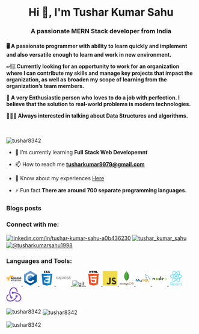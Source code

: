 <h1 align="center">Hi 👋, I'm Tushar Kumar Sahu</h1>
<h3 align="center">A passionate MERN Stack developer from India</h3>

<h4>🖥️ A passionate programmer with ability to learn quickly and implement and also versatile enough to learn and work in new environment.

👉🏼 Currently looking for an opportunity to work for an organization where I can contribute my skills and manage key projects that impact the organization, as well as broaden my scope of learning from the organization’s team members.

💯 A very Enthusiastic person who loves to do a job with perfection. I believe that the solution to real-world problems is modern technologies.

👨🏻‍💻 Always interested in talking about Data Structures and algorithms.</h4>
 <img src="https://camo.githubusercontent.com/c1dcb74cc1c1835b1d716f5051499a2814c683c806b15f04b0eba492863703e9/68747470733a2f2f63646e2e6472696262626c652e636f6d2f75736572732f3733303730332f73637265656e73686f74732f363538313234332f6176656e746f2e676966" alt="">

<p align="left"> <img src="https://komarev.com/ghpvc/?username=tushar8342&label=Profile%20views&color=0e75b6&style=flat" alt="tushar8342" /> </p>



- 🌱 I’m currently learning **Full Stack Web Developemnt**

- 📫 How to reach me **tusharkumar9979@gmail.com**

- 📄 Know about my experiences <a href="https://drive.google.com/file/d/14DbRP0V4tT9I923bqZ9UaPJJLN3nZm-8/view?usp=sharing">Here</a>

- ⚡ Fun fact **There are around 700 separate programming languages.**

### Blogs posts
<!-- BLOG-POST-LIST:START -->
<!-- BLOG-POST-LIST:END -->

<h3 align="left">Connect with me:</h3>
<p align="left">
<a href="https://linkedin.com/in/tushar-kumar-sahu-a0b436230" target="blank"><img align="center" src="https://raw.githubusercontent.com/rahuldkjain/github-profile-readme-generator/master/src/images/icons/Social/linked-in-alt.svg" alt="linkedin.com/in/tushar-kumar-sahu-a0b436230" height="30" width="40" /></a>
<a href="https://instagram.com/tushar_kumar_sahu" target="blank"><img align="center" src="https://raw.githubusercontent.com/rahuldkjain/github-profile-readme-generator/master/src/images/icons/Social/instagram.svg" alt="tushar_kumar_sahu" height="30" width="40" /></a>
<a href="https://medium.com/@tusharkumarsahu1998" target="blank"><img align="center" src="https://raw.githubusercontent.com/rahuldkjain/github-profile-readme-generator/master/src/images/icons/Social/medium.svg" alt="@tusharkumarsahu1998" height="30" width="40" /></a>
</p>

<h3 align="left">Languages and Tools:</h3>
<p align="left"> <a href="https://aws.amazon.com" target="_blank" rel="noreferrer"> <img src="https://raw.githubusercontent.com/devicons/devicon/master/icons/amazonwebservices/amazonwebservices-original-wordmark.svg" alt="aws" width="40" height="40"/> </a> <a href="https://www.cprogramming.com/" target="_blank" rel="noreferrer"> <img src="https://raw.githubusercontent.com/devicons/devicon/master/icons/c/c-original.svg" alt="c" width="40" height="40"/> </a> <a href="https://www.w3schools.com/css/" target="_blank" rel="noreferrer"> <img src="https://raw.githubusercontent.com/devicons/devicon/master/icons/css3/css3-original-wordmark.svg" alt="css3" width="40" height="40"/> </a> <a href="https://expressjs.com" target="_blank" rel="noreferrer"> <img src="https://raw.githubusercontent.com/devicons/devicon/master/icons/express/express-original-wordmark.svg" alt="express" width="40" height="40"/> </a> <a href="https://git-scm.com/" target="_blank" rel="noreferrer"> <img src="https://www.vectorlogo.zone/logos/git-scm/git-scm-icon.svg" alt="git" width="40" height="40"/> </a> <a href="https://www.w3.org/html/" target="_blank" rel="noreferrer"> <img src="https://raw.githubusercontent.com/devicons/devicon/master/icons/html5/html5-original-wordmark.svg" alt="html5" width="40" height="40"/> </a> <a href="https://developer.mozilla.org/en-US/docs/Web/JavaScript" target="_blank" rel="noreferrer"> <img src="https://raw.githubusercontent.com/devicons/devicon/master/icons/javascript/javascript-original.svg" alt="javascript" width="40" height="40"/> </a> <a href="https://www.mongodb.com/" target="_blank" rel="noreferrer"> <img src="https://raw.githubusercontent.com/devicons/devicon/master/icons/mongodb/mongodb-original-wordmark.svg" alt="mongodb" width="40" height="40"/> </a> <a href="https://www.mysql.com/" target="_blank" rel="noreferrer"> <img src="https://raw.githubusercontent.com/devicons/devicon/master/icons/mysql/mysql-original-wordmark.svg" alt="mysql" width="40" height="40"/> </a> <a href="https://nodejs.org" target="_blank" rel="noreferrer"> <img src="https://raw.githubusercontent.com/devicons/devicon/master/icons/nodejs/nodejs-original-wordmark.svg" alt="nodejs" width="40" height="40"/> </a> <a href="https://reactjs.org/" target="_blank" rel="noreferrer"> <img src="https://raw.githubusercontent.com/devicons/devicon/master/icons/react/react-original-wordmark.svg" alt="react" width="40" height="40"/> </a> <a href="https://redux.js.org" target="_blank" rel="noreferrer"> <img src="https://raw.githubusercontent.com/devicons/devicon/master/icons/redux/redux-original.svg" alt="redux" width="40" height="40"/> </a> </p>

<p><img align="left" src="https://github-readme-stats.vercel.app/api/top-langs?username=tushar8342&show_icons=true&locale=en&layout=compact" alt="tushar8342" /></p>

<p>&nbsp;<img align="center" src="https://github-readme-stats.vercel.app/api?username=tushar8342&show_icons=true&locale=en" alt="tushar8342" /></p>

<p><img align="center" src="https://github-readme-streak-stats.herokuapp.com/?user=tushar8342&" alt="tushar8342" /></p>
